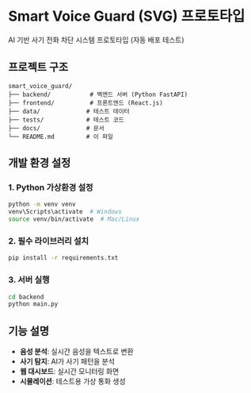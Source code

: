 # Smart Voice Guard (SVG) 프로토타입

AI 기반 사기 전화 차단 시스템 프로토타입 (자동 배포 테스트)

## 프로젝트 구조

```
smart_voice_guard/
├── backend/           # 백엔드 서버 (Python FastAPI)
├── frontend/          # 프론트엔드 (React.js)
├── data/             # 테스트 데이터
├── tests/            # 테스트 코드
├── docs/             # 문서
└── README.md         # 이 파일
```

## 개발 환경 설정

### 1. Python 가상환경 설정
```bash
python -m venv venv
venv\Scripts\activate  # Windows
source venv/bin/activate  # Mac/Linux
```

### 2. 필수 라이브러리 설치
```bash
pip install -r requirements.txt
```

### 3. 서버 실행
```bash
cd backend
python main.py
```

## 기능 설명

- **음성 분석**: 실시간 음성을 텍스트로 변환
- **사기 탐지**: AI가 사기 패턴을 분석
- **웹 대시보드**: 실시간 모니터링 화면
- **시뮬레이션**: 테스트용 가상 통화 생성